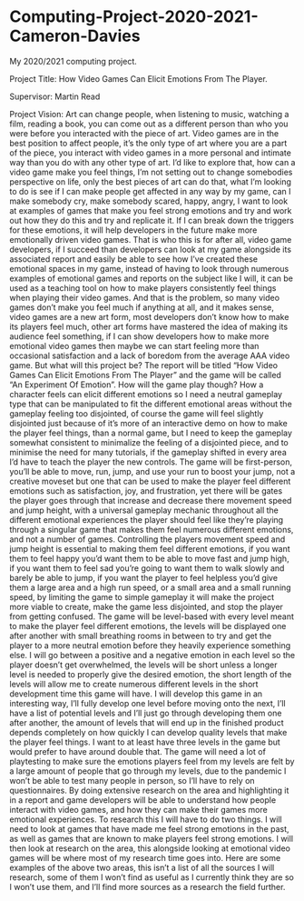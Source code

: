 # Computing-Project-2020-2021-Cameron-Davies

My 2020/2021 computing project.

Project Title: How Video Games Can Elicit Emotions From The Player.

Supervisor: Martin Read

Project Vision: Art can change people, when listening to music, watching a film, reading a book, you can come out as a different person than who you were before you interacted with the piece of art. Video games are in the best position to affect people, it’s the only type of art where you are a part of the piece, you interact with video games in a more personal and intimate way than you do with any other type of art. I’d like to explore that, how can a video game make you feel things, I’m not setting out to change somebodies perspective on life, only the best pieces of art can do that, what I’m looking to do is see if I can make people get affected in any way by my game, can I make somebody cry, make somebody scared, happy, angry, I want to look at examples of games that make you feel strong emotions and try and work out how they do this and try and replicate it. If I can break down the triggers for these emotions, it will help developers in the future make more emotionally driven video games. That is who this is for after all, video game developers, if I succeed than developers can look at my game alongside its associated report and easily be able to see how I’ve created these emotional spaces in my game, instead of having to look through numerous examples of emotional games and reports on the subject like I will, it can be used as a teaching tool on how to make players consistently feel things when playing their video games. And that is the problem, so many video games don’t make you feel much if anything at all, and it makes sense, video games are a new art form, most developers don’t know how to make its players feel much, other art forms have mastered the idea of making its audience feel something, if I can show developers how to make more emotional video games then maybe we can start feeling more than occasional satisfaction and a lack of boredom from the average AAA video game. But what will this project be? The report will be titled “How Video Games Can Elicit Emotions From The Player” and the game will be called “An Experiment Of Emotion”. How will the game play though? How a character feels can elicit different emotions so I need a neutral gameplay type that can be manipulated to fit the different emotional areas without the gameplay feeling too disjointed, of course the game will feel slightly disjointed just because of it’s more of an interactive demo on how to make the player feel things, than a normal game, but I need to keep the gameplay somewhat consistent to minimalize the feeling of a disjointed piece, and to minimise the need for many tutorials, if the gameplay shifted in every area I’d have to teach the player the new controls. The game will be first-person, you’ll be able to move, run, jump, and use your run to boost your jump, not a creative moveset but one that can be used to make the player feel different emotions such as satisfaction, joy, and frustration, yet there will be gates the player goes through that increase and decrease there movement speed and jump height, with a universal gameplay mechanic throughout all the different emotional experiences the player should feel like they’re playing through a singular game that makes them feel numerous different emotions, and not a number of games. Controlling the players movement speed and jump height is essential to making them feel different emotions, if you want them to feel happy you’d want them to be able to move fast and jump high, if you want them to feel sad you’re going to want them to walk slowly and barely be able to jump, if you want the player to feel helpless you’d give them a large area and a high run speed, or a small area and a small running speed, by limiting the game to simple gameplay it will make the project more viable to create, make the game less disjointed, and stop the player from getting confused. The game will be level-based with every level meant to make the player feel different emotions, the levels will be displayed one after another with small breathing rooms in between to try and get the player to a more neutral emotion before they heavily experience something else. I will go between a positive and a negative emotion in each level so the player doesn’t get overwhelmed, the levels will be short unless a longer level is needed to properly give the desired emotion, the short length of the levels will allow me to create numerous different levels in the short development time this game will have. I will develop this game in an interesting way, I’ll fully develop one level before moving onto the next, I’ll have a list of potential levels and I’ll just go through developing them one after another, the amount of levels that will end up in the finished product depends completely on how quickly I can develop quality levels that make the player feel things. I want to at least have three levels in the game but would prefer to have around double that. The game will need a lot of playtesting to make sure the emotions players feel from my levels are felt by a large amount of people that go through my levels, due to the pandemic I won’t be able to test many people in person, so I’ll have to rely on questionnaires. By doing extensive research on the area and highlighting it in a report and game developers will be able to understand how people interact with video games, and how they can make their games more emotional experiences. To research this I will have to do two things. I will need to look at games that have made me feel strong emotions in the past, as well as games that are known to make players feel strong emotions. I will then look at research on the area, this alongside looking at emotional video games will be where most of my research time goes into. Here are some examples of the above two areas, this isn’t a list of all the sources I will research, some of them I won’t find as useful as I currently think they are so I won’t use them, and I’ll find more sources as a research the field further.
